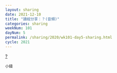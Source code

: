 ```yaml
---
layout: sharing
date: 2021-12-10
title: "讀經分享：？(音頻)"
categories: sharing
weekNum: 101
dayNum: 5
permalink: /sharing/2020/wk101-day5-sharing.html
cycle: 2021
---
```


[?](/media/sharing/2020/wk101/2021-12-10-bin.m4a)

`小錢`
